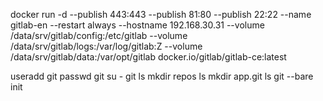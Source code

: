 docker run -d --publish 443:443 --publish 81:80 --publish 22:22 --name gitlab-en --restart always --hostname 192.168.30.31  --volume /data/srv/gitlab/config:/etc/gitlab --volume /data/srv/gitlab/logs:/var/log/gitlab:Z  --volume /data/srv/gitlab/data:/var/opt/gitlab docker.io/gitlab/gitlab-ce:latest


useradd git 
passwd git 
su - git 
ls
mkdir repos
ls
mkdir app.git
ls
git --bare init 
